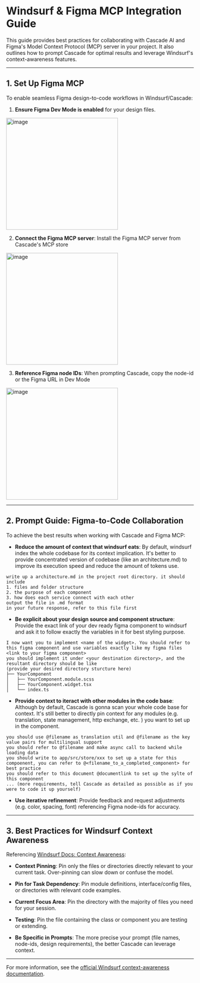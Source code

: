# Windsurf & Figma MCP Integration Guide

This guide provides best practices for collaborating with Cascade AI and Figma's Model Context Protocol (MCP) server in your project. It also outlines how to prompt Cascade for optimal results and leverage Windsurf's context-awareness features.

---

## 1. Set Up Figma MCP

To enable seamless Figma design-to-code workflows in Windsurf/Cascade:

1. **Ensure Figma Dev Mode is enabled** for your design files. 
<img width="300" height="300" alt="image" src="https://github.com/user-attachments/assets/35b04093-4960-46b8-a4f2-1448ce46875b" />

2. **Connect the Figma MCP server**: Install the Figma MCP server from Cascade's MCP store
<img width="300" height="300" alt="image" src="https://github.com/user-attachments/assets/dc838596-0749-4b9b-9406-86a6146a1573" />


3. **Reference Figma node IDs**: When prompting Cascade, copy the node-id or the Figma URL in Dev Mode
<img width="300" height="300" alt="image" src="https://github.com/user-attachments/assets/d8096166-775c-470b-bc0b-94efbb44cc3c" />


---

## 2. Prompt Guide: Figma-to-Code Collaboration

To achieve the best results when working with Cascade and Figma MCP:
- **Reduce the amount of context that windsurf eats**: 
By default, windsurf index the whole codebase for its context implication. It's better to provide concentrated version of codebase (like an architecture.md) to improve its execution speed and reduce the amount of tokens use.
 ```
 write up a architecture.md in the project root directory. it should include 
 1. files and folder structure
 2. the purpose of each component
 3. how does each service connect with each other
 output the file in .md format
 in your future response, refer to this file first
 ```
- **Be explicit about your design source and component structure**:
Provide the exact link of your dev ready figma component to windsurf and ask it to follow exactly the variables in it for best styling purpose. 
```
I now want you to implement <name of the widget>. You should refer to this figma component and use variables exactly like my figma files <link to your figma component>
you should implement it under <your destination directory>, and the resultant directory should be like
(provide your desired directory sturcture here)
├── YourComponent
│   ├── YourComponent.module.scss
│   ├── YourComponent.widget.tsx
│   └── index.ts
```
   

- **Provide context to iteract with other modules in the code base**:
Although by default, Cascade is gonna scan your whole code base for context. It's still better to directly pin context for any modules (e.g. translation, state management, http exchange, etc. ) you want to set up in the component.
```
you should use @filename as translation util and @filename as the key value pairs for multilingual support
you should refer to @filename and make async call to backend while loading data
you should write to app/src/store/xxx to set up a state for this compoenent, you can refer to @<filename_to_a_completed_component> for best practice
you should refer to this document @documentlink to set up the sylte of this component
... (more requirements, tell Cascade as detailed as possible as if you were to code it up yourself)
```
- **Use iterative refinement**: Provide feedback and request adjustments (e.g. color, spacing, font) referencing Figma node-ids for accuracy.

---

## 3. Best Practices for Windsurf Context Awareness

Referencing [Windsurf Docs: Context Awareness](https://docs.windsurf.com/context-awareness/overview):

- **Context Pinning**: Pin only the files or directories directly relevant to your current task. Over-pinning can slow down or confuse the model.

- **Pin for Task Dependency**: Pin module definitions, interface/config files, or directories with relevant code examples.

- **Current Focus Area**: Pin the directory with the majority of files you need for your session.

- **Testing**: Pin the file containing the class or component you are testing or extending.

- **Be Specific in Prompts**: The more precise your prompt (file names, node-ids, design requirements), the better Cascade can leverage context.

---

For more information, see the [official Windsurf context-awareness documentation](https://docs.windsurf.com/context-awareness/overview).
 
